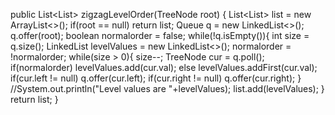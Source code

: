 public List<List<Integer>> zigzagLevelOrder(TreeNode root) {
List<List<Integer>> list = new ArrayList<>();
if(root == null)
return list;
Queue<TreeNode> q = new LinkedList<>();
q.offer(root);
boolean normalorder = false;
while(!q.isEmpty()){
int size = q.size();
LinkedList<Integer> levelValues = new LinkedList<>();
normalorder = !normalorder;
while(size > 0){
size--;
TreeNode cur = q.poll();
if(normalorder)
levelValues.add(cur.val);
else
levelValues.addFirst(cur.val);
if(cur.left != null)
q.offer(cur.left);
if(cur.right != null)
q.offer(cur.right);
}
//System.out.println("Level values are "+levelValues);
list.add(levelValues);
}
return list;
}
​